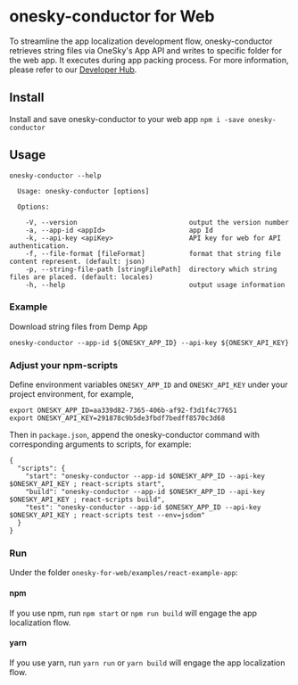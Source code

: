 # onesky-conductor for Web
To streamline the app localization development flow, onesky-conductor retrieves string files via OneSky's App API and writes to specific folder for the web app. It executes during app packing process. For more information, please refer to our [Developer Hub](https://developers.onesky.app/docs/web-installation).

## Install
Install and save onesky-conductor to your web app
`npm i -save onesky-conductor`

## Usage
```
onesky-conductor --help

  Usage: onesky-conductor [options]

  Options:

    -V, --version                            output the version number
    -a, --app-id <appId>                     app Id
    -k, --api-key <apiKey>                   API key for web for API authentication.
    -f, --file-format [fileFormat]           format that string file content represent. (default: json)
    -p, --string-file-path [stringFilePath]  directory which string files are placed. (default: locales)
    -h, --help                               output usage information
```

### Example
Download string files from Demp App
```
onesky-conductor --app-id ${ONESKY_APP_ID} --api-key ${ONESKY_API_KEY}
```

### Adjust your npm-scripts
Define environment variables `ONESKY_APP_ID` and `ONESKY_API_KEY` under your project environment, for example,
```
export ONESKY_APP_ID=aa339d82-7365-406b-af92-f3d1f4c77651
export ONESKY_API_KEY=291878c9b5de3fbdf7bedff8570c3d68
```

Then in `package.json`, append the onesky-conductor command with corresponding arguments to scripts, for example:
```
{
  "scripts": {
    "start": "onesky-conductor --app-id $ONESKY_APP_ID --api-key $ONESKY_API_KEY ; react-scripts start",
    "build": "onesky-conductor --app-id $ONESKY_APP_ID --api-key $ONESKY_API_KEY ; react-scripts build",
    "test": "onesky-conductor --app-id $ONESKY_APP_ID --api-key $ONESKY_API_KEY ; react-scripts test --env=jsdom"
  }
}
```

### Run
Under the folder `onesky-for-web/examples/react-example-app`:

#### npm
If you use npm, run `npm start` or `npm run build` will engage the app localization flow.

#### yarn
If you use yarn, run `yarn run` or `yarn build` will engage the app localization flow.
